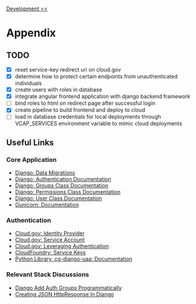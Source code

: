 [Development <<](DEVELOPMENT.md) 

# Appendix

## TODO
- [x] reset service-key redirect uri on cloud.gov
- [x] determine how to protect certain endpoints from unauthenticated individuals
- [x] create users with roles in database
- [x] integrate angular frontend application with django backend framework
- [ ] bind roles to html on redirect page after successful login 
- [x] create pipeline to build frontend and deploy to cloud
- [ ] load in database credentials for local deployments through VCAP_SERVICES environment variable to mimic cloud deployments

## Useful Links
### Core Application
- [Django: Data Migrations](https://docs.djangoproject.com/en/3.0/topics/migrations/#data-migrations)
- [Django: Authentication Documentation](https://docs.djangoproject.com/en/3.0/topics/auth/default/)<br>
- [Django: Groups Class Documentation](https://docs.djangoproject.com/en/3.0/ref/contrib/auth/#django.contrib.auth.models.Group)<br>
- [Django: Permissions Class Documentation](https://docs.djangoproject.com/en/3.0/topics/auth/default/#permissions-and-authorization)<br>
- [Django: User Class Documentation](https://docs.djangoproject.com/en/3.0/topics/auth/default/#user-objects)<br>
- [Gunicorn: Documentation](https://docs.gunicorn.org/en/stable/run.html)
### Authentication
- [Cloud.gov: Identity Provider](https://cloud.gov/docs/services/cloud-gov-identity-provider/) <br/>
- [Cloud.gov: Service Account](https://cloud.gov/docs/services/cloud-gov-service-account/)
- [Cloud.gov: Leveraging Authentication](https://cloud.gov/docs/management/leveraging-authentication/) <br/>
- [CloudFoundry: Service Keys](https://docs.cloudfoundry.org/devguide/services/service-keys.html) <br/>
- [Python Library, cg-django-uaa: Documentation](https://cg-django-uaa.readthedocs.io/en/latest/quickstart.html)<br/>
### Relevant Stack Discussions
- [Django Add Auth Groups Programmatically](https://stackoverflow.com/questions/25024795/django-1-7-where-to-put-the-code-to-add-groups-programmatically/25803284#25803284)<br>
- [Creating JSON HttpResponse In Django](https://stackoverflow.com/questions/2428092/creating-a-json-response-using-django-and-python)